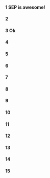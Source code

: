 #### 1 SEP is awesome!
#### 2
#### 3 Ok
#### 4
#### 5
#### 6
#### 7
#### 8
#### 9
#### 10
#### 11
#### 12
#### 13
#### 14
#### 15